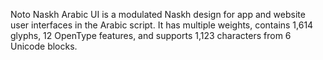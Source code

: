 Noto Naskh Arabic UI is a modulated Naskh design for app and website user interfaces in the Arabic script. It has multiple weights, contains 1,614 glyphs, 12 OpenType features, and supports 1,123 characters from 6 Unicode blocks.